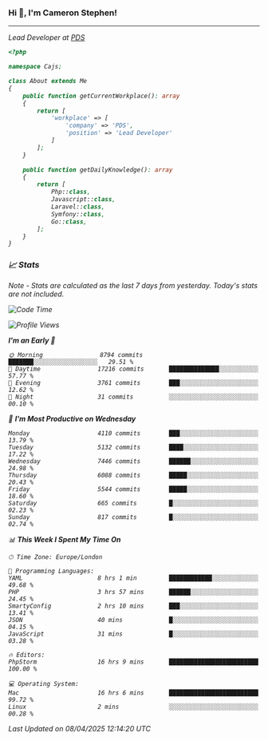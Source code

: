 ### Hi 👋, I'm Cameron Stephen!
<hr>
<p><em>Lead Developer at <a href="https://prindatasolutions.co.uk">PDS</a></p>


```php
<?php

namespace Cajs;

class About extends Me
{
    public function getCurrentWorkplace(): array
    {
        return [
            'workplace' => [
                'company' => 'PDS',
                'position' => 'Lead Developer'
            ]
        ];
    }

    public function getDailyKnowledge(): array
    {
        return [
            Php::class,
            Javascript::class,
            Laravel::class,
            Symfony::class,
            Go::class,
        ];
    }
}
```

### 📈 Stats
<p><em>Note - Stats are calculated as the last 7 days from yesterday. Today's stats are not included.</em></p>


<!--START_SECTION:waka-->
![Code Time](http://img.shields.io/badge/Code%20Time-4%2C449%20hrs%207%20mins-blue)

![Profile Views](http://img.shields.io/badge/Profile%20Views-0-blue)

**I'm an Early 🐤** 

```text
🌞 Morning                8794 commits        ███████░░░░░░░░░░░░░░░░░░   29.51 % 
🌆 Daytime                17216 commits       ██████████████░░░░░░░░░░░   57.77 % 
🌃 Evening                3761 commits        ███░░░░░░░░░░░░░░░░░░░░░░   12.62 % 
🌙 Night                  31 commits          ░░░░░░░░░░░░░░░░░░░░░░░░░   00.10 % 
```
📅 **I'm Most Productive on Wednesday** 

```text
Monday                   4110 commits        ███░░░░░░░░░░░░░░░░░░░░░░   13.79 % 
Tuesday                  5132 commits        ████░░░░░░░░░░░░░░░░░░░░░   17.22 % 
Wednesday                7446 commits        ██████░░░░░░░░░░░░░░░░░░░   24.98 % 
Thursday                 6088 commits        █████░░░░░░░░░░░░░░░░░░░░   20.43 % 
Friday                   5544 commits        █████░░░░░░░░░░░░░░░░░░░░   18.60 % 
Saturday                 665 commits         █░░░░░░░░░░░░░░░░░░░░░░░░   02.23 % 
Sunday                   817 commits         █░░░░░░░░░░░░░░░░░░░░░░░░   02.74 % 
```


📊 **This Week I Spent My Time On** 

```text
🕑︎ Time Zone: Europe/London

💬 Programming Languages: 
YAML                     8 hrs 1 min         ████████████░░░░░░░░░░░░░   49.68 % 
PHP                      3 hrs 57 mins       ██████░░░░░░░░░░░░░░░░░░░   24.45 % 
SmartyConfig             2 hrs 10 mins       ███░░░░░░░░░░░░░░░░░░░░░░   13.41 % 
JSON                     40 mins             █░░░░░░░░░░░░░░░░░░░░░░░░   04.15 % 
JavaScript               31 mins             █░░░░░░░░░░░░░░░░░░░░░░░░   03.28 % 

🔥 Editors: 
PhpStorm                 16 hrs 9 mins       █████████████████████████   100.00 % 

💻 Operating System: 
Mac                      16 hrs 6 mins       █████████████████████████   99.72 % 
Linux                    2 mins              ░░░░░░░░░░░░░░░░░░░░░░░░░   00.28 % 
```


 Last Updated on 08/04/2025 12:14:20 UTC
<!--END_SECTION:waka-->
